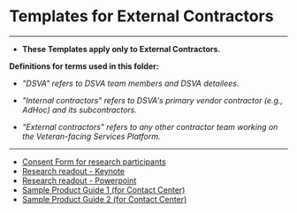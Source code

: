 # Templates for External Contractors

<hr>

* **These Templates apply only to External Contractors.**

**Definitions for terms used in this folder:**

* *"DSVA" refers to DSVA team members and DSVA detailees.*

* *"Internal contractors" refers to DSVA's primary vendor contractor (e.g., AdHoc) and its subcontractors.*

* *"External contractors" refers to any other contractor team working on the Veteran-facing Services Platform.*

<hr>

* [Consent Form for research participants](va-consent-form-generic.docx)
* [Research readout - Keynote](research-readout-generic.key)
* [Research readout - Powerpoint](research-readout-generic.pptx)
* [Sample Product Guide 1 (for Contact Center)](sample-product-guide-1.pdf)
* [Sample Product Guide 2 (for Contact Center)](sample-product-guide-2.pdf)
